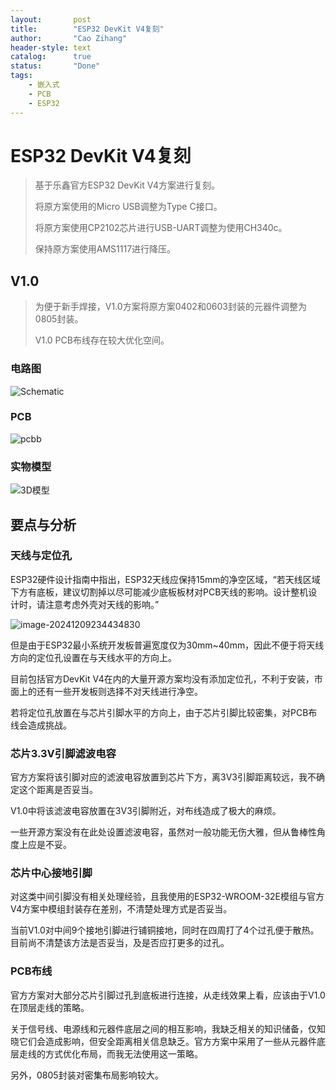 ```yaml
---
layout:       post
title:        "ESP32 DevKit V4复刻"
author:       "Cao Zihang"
header-style: text
catalog:      true
status:		  "Done"
tags:
    - 嵌入式
    - PCB
    - ESP32
---
```


# ESP32 DevKit V4复刻

> 基于乐鑫官方ESP32 DevKit V4方案进行复刻。
>
> 将原方案使用的Micro USB调整为Type C接口。
>
> 将原方案使用CP2102芯片进行USB-UART调整为使用CH340c。
>
> 保持原方案使用AMS1117进行降压。

## V1.0

> 为便于新手焊接，V1.0方案将原方案0402和0603封装的元器件调整为0805封装。
>
> V1.0 PCB布线存在较大优化空间。

### 电路图

![Schematic](https://img.caozihang.com/img/202412092329066.png)

### PCB

 ![pcbb](https://img.caozihang.com/img/202412092332160.png)


### 实物模型
![3D模型](https://img.caozihang.com/img/202412092329800.png)

## 要点与分析

### 天线与定位孔

ESP32硬件设计指南中指出，ESP32天线应保持15mm的净空区域，“若天线区域下方有底板，建议切割掉以尽可能减少底板板材对PCB天线的影响。设计整机设计时，请注意考虑外壳对天线的影响。”

![image-20241209234434830](https://img.caozihang.com/img/202412092355547.png)

但是由于ESP32最小系统开发板普遍宽度仅为30mm~40mm，因此不便于将天线方向的定位孔设置在与天线水平的方向上。

目前包括官方DevKit V4在内的大量开源方案均没有添加定位孔，不利于安装，市面上的还有一些开发板则选择不对天线进行净空。

若将定位孔放置在与芯片引脚水平的方向上，由于芯片引脚比较密集，对PCB布线会造成挑战。

### 芯片3.3V引脚滤波电容

官方方案将该引脚对应的滤波电容放置到芯片下方，离3V3引脚距离较远，我不确定这个距离是否妥当。

V1.0中将该滤波电容放置在3V3引脚附近，对布线造成了极大的麻烦。

一些开源方案没有在此处设置滤波电容，虽然对一般功能无伤大雅，但从鲁棒性角度上应是不妥。

### 芯片中心接地引脚

对这类中间引脚没有相关处理经验，且我使用的ESP32-WROOM-32E模组与官方V4方案中模组封装存在差别，不清楚处理方式是否妥当。

当前V1.0对中间9个接地引脚进行铺铜接地，同时在四周打了4个过孔便于散热。目前尚不清楚该方法是否妥当，及是否应打更多的过孔。

### PCB布线

官方方案对大部分芯片引脚过孔到底板进行连接，从走线效果上看，应该由于V1.0在顶层走线的策略。

关于信号线、电源线和元器件底层之间的相互影响，我缺乏相关的知识储备，仅知晓它们会造成影响，但安全距离相关信息缺乏。官方方案中采用了一些从元器件底层走线的方式优化布局，而我无法使用这一策略。

另外，0805封装对密集布局影响较大。



